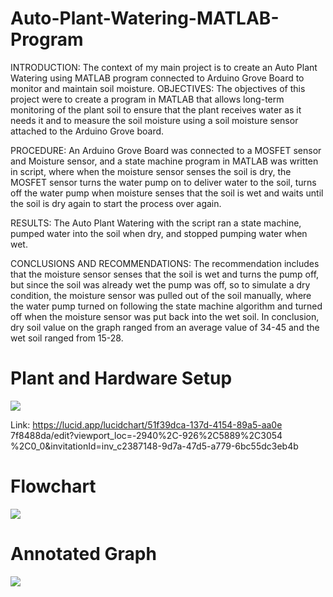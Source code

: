 # Auto-Plant-Watering-MATLAB-Program

INTRODUCTION: The context of my main project is to create an Auto Plant Watering using MATLAB program connected to Arduino Grove Board to monitor and maintain soil moisture. 
OBJECTIVES: The objectives of this project were to create a program in MATLAB that allows long-term monitoring of the plant soil to ensure that the plant receives water as it needs it and to measure the soil moisture using a soil moisture sensor attached to the Arduino Grove board. 

PROCEDURE: An Arduino Grove Board was connected to a MOSFET sensor and Moisture sensor, and a state machine program in MATLAB was written in script, where when the moisture sensor senses the soil is dry, the MOSFET sensor turns the water pump on to deliver water to the soil, turns off the water pump when moisture senses that the soil is wet and waits until the soil is dry again to start the process over again. 

RESULTS: The Auto Plant Watering with the script ran a state machine, pumped water into the soil when dry, and stopped pumping water when wet. 

CONCLUSIONS AND RECOMMENDATIONS: The recommendation includes that the moisture sensor senses that the soil is wet and turns the pump off, but since the soil was already wet the pump was off, so to simulate a dry condition, the moisture sensor was pulled out of the soil manually, where the water pump turned on following the state machine algorithm and turned off when the moisture sensor was put back into the wet soil. In conclusion, dry soil value on the graph ranged from an average value of 34-45 and the wet soil ranged from 15-28. 

# Plant and Hardware Setup 
<img src="https://github.com/inkxide/Auto-Plant-Watering-MATLAB-Program/assets/122377141/9864642d-4171-4154-86f4-fc36139f18c6&"/>

Link: https://lucid.app/lucidchart/51f39dca-137d-4154-89a5-aa0e
7f8488da/edit?viewport_loc=-2940%2C-926%2C5889%2C3054
%2C0_0&invitationId=inv_c2387148-9d7a-47d5-a779-6bc55dc3eb4b

# Flowchart 
<img src="https://github.com/inkxide/Auto-Plant-Watering-MATLAB-Program/assets/122377141/14c4ffd7-3f0b-4ea1-be42-7b8f86f81017&"/>

# Annotated Graph
<img src="https://github.com/inkxide/Auto-Plant-Watering-MATLAB-Program/assets/122377141/8832f8c6-49f1-4dea-98a0-3a44ebc30dd2&"/>
